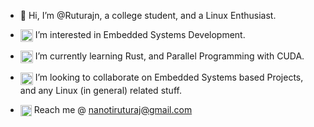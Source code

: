 - 👋 Hi, I’m @Ruturajn, a college student, and a Linux Enthusiast.

- <img height=20 width=20 src="https://user-images.githubusercontent.com/56625259/161729509-cbccca3e-7faa-41d0-afb6-2c48044d76ff.png" align="center"> I’m interested in Embedded Systems Development.

- <img height=20 width=20 src="https://user-images.githubusercontent.com/56625259/181484042-ba173180-3c7b-4951-a781-d65b27e29292.png" align="center"> I’m currently learning Rust, and Parallel Programming with CUDA.

- <img height=20 width=20 src="https://user-images.githubusercontent.com/56625259/161731901-760b6cb2-8c2d-470c-87a9-a83fb3d87de8.png" align="center"> I’m looking to collaborate on Embedded Systems based Projects, and any Linux (in general) related stuff.

- <img height=18 width=18 src="https://user-images.githubusercontent.com/56625259/161728880-bf9e37e3-579e-4bed-ae88-6f856bab820a.svg" align="center"> Reach me @ nanotiruturaj@gmail.com


<!---
Ruturajn/Ruturajn is a ✨ special ✨ repository because its `README.md` (this file) appears on your GitHub profile.
You can click the Preview link to take a look at your changes.
--->
